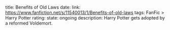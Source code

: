 title: Benefits of Old Laws
date:
link: https://www.fanfiction.net/s/11540013/1/Benefits-of-old-laws
tags: FanFic > Harry Potter
rating:
state: ongoing
description: Harry Potter gets adopted by a reformed Voldemort.
